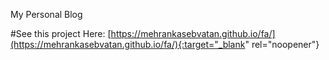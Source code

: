 My Personal Blog

#See this project Here:
[https://mehrankasebvatan.github.io/fa/](https://mehrankasebvatan.github.io/fa/){:target="_blank" rel="noopener"}
